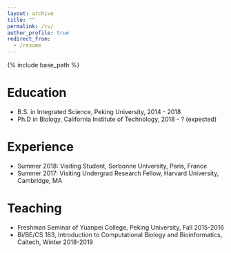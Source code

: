 ```yaml
---
layout: archive
title: ""
permalink: /cv/
author_profile: true
redirect_from:
  - /resume
---
```


{% include base_path %}

Education
======
* B.S. in Integrated Science, Peking University, 2014 - 2018
* Ph.D in Biology, California Institute of Technology, 2018 - ? (expected)

Experience
======
* Summer 2018: Visiting Student, Sorbonne University, Paris, France
* Summer 2017: Visiting Undergrad Research Fellow, Harvard University, Cambridge, MA

# Teaching

* Freshman Seminar of Yuanpei College, Peking University, Fall 2015-2016
* Bi/BE/CS 183, Introduction to Computational Biology and Bioinformatics, Caltech, Winter 2018-2019 